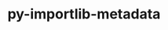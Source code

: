 ---
title: "py-importlib-metadata"
layout: cache
categories: [package, develop]
meta: {"versions": ["4.12.0", "5.1.0", "6.6.0"], "compilers": ["gcc@=11.1.0", "gcc@=11.3.0", "gcc@=7.3.1"], "oss": ["amzn2", "ubuntu20.04", "ubuntu22.04"], "platforms": ["linux"], "targets": ["ppc64le", "x86_64_v3"], "stacks": ["data-vis-sdk", "e4s", "e4s-power", "ml-linux-x86_64-cpu", "ml-linux-x86_64-cuda", "ml-linux-x86_64-rocm"], "num_specs": 14, "num_specs_by_stack": {"e4s-power": 2, "data-vis-sdk": 4, "e4s": 4, "ml-linux-x86_64-cpu": 1, "ml-linux-x86_64-rocm": 1, "ml-linux-x86_64-cuda": 1}}
spec_details: [{"hash": "p7g3fjjzfiufgmkf2kdsrs2mag2sps2c", "compiler": "gcc@=7.3.1", "versions": ["4.12.0"], "os": "amzn2", "platform": "linux", "target": "x86_64_v3", "variants": [], "stacks": [], "size": "-", "tarball": "https://binaries.spack.io/develop/build_cache/linux-amzn2-x86_64_v3/gcc-7.3.1/py-importlib-metadata-4.12.0/linux-amzn2-x86_64_v3-gcc-7.3.1-py-importlib-metadata-4.12.0-p7g3fjjzfiufgmkf2kdsrs2mag2sps2c.spack"}, {"hash": "2qyzi7yepe6zbxhnhrmawqv4s7jzbnom", "compiler": "gcc@=7.3.1", "versions": ["4.12.0"], "os": "amzn2", "platform": "linux", "target": "x86_64_v3", "variants": [], "stacks": [], "size": "-", "tarball": "https://binaries.spack.io/develop/build_cache/linux-amzn2-x86_64_v3/gcc-7.3.1/py-importlib-metadata-4.12.0/linux-amzn2-x86_64_v3-gcc-7.3.1-py-importlib-metadata-4.12.0-2qyzi7yepe6zbxhnhrmawqv4s7jzbnom.spack"}, {"hash": "vhf3rrb35thiboqsoveoyudwhpvxqjlv", "compiler": "gcc@=7.3.1", "versions": ["4.12.0"], "os": "amzn2", "platform": "linux", "target": "x86_64_v3", "variants": ["build_system=python_pip"], "stacks": [], "size": "-", "tarball": "https://binaries.spack.io/develop/build_cache/linux-amzn2-x86_64_v3/gcc-7.3.1/py-importlib-metadata-4.12.0/linux-amzn2-x86_64_v3-gcc-7.3.1-py-importlib-metadata-4.12.0-vhf3rrb35thiboqsoveoyudwhpvxqjlv.spack"}, {"hash": "3n4yxd2pmgx2kcwldodt5rdf5fpcqozq", "compiler": "gcc@=11.1.0", "versions": ["6.6.0"], "os": "ubuntu20.04", "platform": "linux", "target": "ppc64le", "variants": ["build_system=python_pip"], "stacks": ["e4s-power"], "size": "-", "tarball": "https://binaries.spack.io/develop/build_cache/linux-ubuntu20.04-ppc64le/gcc-11.1.0/py-importlib-metadata-6.6.0/linux-ubuntu20.04-ppc64le-gcc-11.1.0-py-importlib-metadata-6.6.0-3n4yxd2pmgx2kcwldodt5rdf5fpcqozq.spack"}, {"hash": "3dcd4yvcldae6ck535tkdzl4n6gmlrjd", "compiler": "gcc@=11.1.0", "versions": ["6.6.0"], "os": "ubuntu20.04", "platform": "linux", "target": "ppc64le", "variants": ["build_system=python_pip"], "stacks": ["e4s-power"], "size": "-", "tarball": "https://binaries.spack.io/develop/build_cache/linux-ubuntu20.04-ppc64le/gcc-11.1.0/py-importlib-metadata-6.6.0/linux-ubuntu20.04-ppc64le-gcc-11.1.0-py-importlib-metadata-6.6.0-3dcd4yvcldae6ck535tkdzl4n6gmlrjd.spack"}, {"hash": "vomhgtqd2wxh2qoetltxdp6bmatx4sem", "compiler": "gcc@=11.1.0", "versions": ["6.6.0"], "os": "ubuntu20.04", "platform": "linux", "target": "x86_64_v3", "variants": ["build_system=python_pip"], "stacks": ["data-vis-sdk"], "size": "-", "tarball": "https://binaries.spack.io/develop/build_cache/linux-ubuntu20.04-x86_64_v3/gcc-11.1.0/py-importlib-metadata-6.6.0/linux-ubuntu20.04-x86_64_v3-gcc-11.1.0-py-importlib-metadata-6.6.0-vomhgtqd2wxh2qoetltxdp6bmatx4sem.spack"}, {"hash": "cybdwi3mmjt7sssmpxy7in6ehfukjefk", "compiler": "gcc@=11.1.0", "versions": ["6.6.0"], "os": "ubuntu20.04", "platform": "linux", "target": "x86_64_v3", "variants": ["build_system=python_pip"], "stacks": ["e4s"], "size": "-", "tarball": "https://binaries.spack.io/develop/build_cache/linux-ubuntu20.04-x86_64_v3/gcc-11.1.0/py-importlib-metadata-6.6.0/linux-ubuntu20.04-x86_64_v3-gcc-11.1.0-py-importlib-metadata-6.6.0-cybdwi3mmjt7sssmpxy7in6ehfukjefk.spack"}, {"hash": "mjahnserntk6ex355ivbzk6fmx7ob73m", "compiler": "gcc@=11.1.0", "versions": ["6.6.0"], "os": "ubuntu20.04", "platform": "linux", "target": "x86_64_v3", "variants": ["build_system=python_pip"], "stacks": ["data-vis-sdk"], "size": "-", "tarball": "https://binaries.spack.io/develop/build_cache/linux-ubuntu20.04-x86_64_v3/gcc-11.1.0/py-importlib-metadata-6.6.0/linux-ubuntu20.04-x86_64_v3-gcc-11.1.0-py-importlib-metadata-6.6.0-mjahnserntk6ex355ivbzk6fmx7ob73m.spack"}, {"hash": "n35uwkb5htuyhjcwqhwr7ux6fbcul3rf", "compiler": "gcc@=11.1.0", "versions": ["6.6.0"], "os": "ubuntu20.04", "platform": "linux", "target": "x86_64_v3", "variants": ["build_system=python_pip"], "stacks": ["data-vis-sdk"], "size": "-", "tarball": "https://binaries.spack.io/develop/build_cache/linux-ubuntu20.04-x86_64_v3/gcc-11.1.0/py-importlib-metadata-6.6.0/linux-ubuntu20.04-x86_64_v3-gcc-11.1.0-py-importlib-metadata-6.6.0-n35uwkb5htuyhjcwqhwr7ux6fbcul3rf.spack"}, {"hash": "sdq6mnjyaxhbq633y4n3qmxmldwmmw6q", "compiler": "gcc@=11.1.0", "versions": ["6.6.0"], "os": "ubuntu20.04", "platform": "linux", "target": "x86_64_v3", "variants": ["build_system=python_pip"], "stacks": ["e4s"], "size": "-", "tarball": "https://binaries.spack.io/develop/build_cache/linux-ubuntu20.04-x86_64_v3/gcc-11.1.0/py-importlib-metadata-6.6.0/linux-ubuntu20.04-x86_64_v3-gcc-11.1.0-py-importlib-metadata-6.6.0-sdq6mnjyaxhbq633y4n3qmxmldwmmw6q.spack"}, {"hash": "etikopct3ju3olw2kwmk3kkv4gjhmcu3", "compiler": "gcc@=11.1.0", "versions": ["6.6.0"], "os": "ubuntu20.04", "platform": "linux", "target": "x86_64_v3", "variants": ["build_system=python_pip"], "stacks": ["data-vis-sdk"], "size": "-", "tarball": "https://binaries.spack.io/develop/build_cache/linux-ubuntu20.04-x86_64_v3/gcc-11.1.0/py-importlib-metadata-6.6.0/linux-ubuntu20.04-x86_64_v3-gcc-11.1.0-py-importlib-metadata-6.6.0-etikopct3ju3olw2kwmk3kkv4gjhmcu3.spack"}, {"hash": "2urgrhgibhxo6jg3mw2w2fkhnu3u3nym", "compiler": "gcc@=11.1.0", "versions": ["6.6.0"], "os": "ubuntu20.04", "platform": "linux", "target": "x86_64_v3", "variants": ["build_system=python_pip"], "stacks": ["e4s"], "size": "-", "tarball": "https://binaries.spack.io/develop/build_cache/linux-ubuntu20.04-x86_64_v3/gcc-11.1.0/py-importlib-metadata-6.6.0/linux-ubuntu20.04-x86_64_v3-gcc-11.1.0-py-importlib-metadata-6.6.0-2urgrhgibhxo6jg3mw2w2fkhnu3u3nym.spack"}, {"hash": "jext554fgtlhwawt4k4pnatz4jdfuq2k", "compiler": "gcc@=11.1.0", "versions": ["6.6.0"], "os": "ubuntu20.04", "platform": "linux", "target": "x86_64_v3", "variants": ["build_system=python_pip"], "stacks": ["e4s"], "size": "-", "tarball": "https://binaries.spack.io/develop/build_cache/linux-ubuntu20.04-x86_64_v3/gcc-11.1.0/py-importlib-metadata-6.6.0/linux-ubuntu20.04-x86_64_v3-gcc-11.1.0-py-importlib-metadata-6.6.0-jext554fgtlhwawt4k4pnatz4jdfuq2k.spack"}, {"hash": "kbqgxfrhmpa4curkoljrmnaezxqhkjit", "compiler": "gcc@=11.3.0", "versions": ["5.1.0"], "os": "ubuntu22.04", "platform": "linux", "target": "x86_64_v3", "variants": ["build_system=python_pip"], "stacks": ["ml-linux-x86_64-cpu", "ml-linux-x86_64-rocm", "ml-linux-x86_64-cuda"], "size": "-", "tarball": "https://binaries.spack.io/develop/build_cache/linux-ubuntu22.04-x86_64_v3/gcc-11.3.0/py-importlib-metadata-5.1.0/linux-ubuntu22.04-x86_64_v3-gcc-11.3.0-py-importlib-metadata-5.1.0-kbqgxfrhmpa4curkoljrmnaezxqhkjit.spack"}]
---